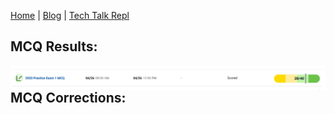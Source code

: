 [Home](https://avabrooks.github.io/avarepository/) | [Blog](https://avabrooks.github.io/avarepository/blog) | [Tech Talk Repl](https://replit.com/@avabrooks/Tri-3-TT#README.md)

## MCQ Results:

<img src="src/main/resources/static/images/Screenshot (167).png"
     alt="Markdown Monster icon"
     style="float: left; margin-right: 10px;" />

## MCQ Corrections:


